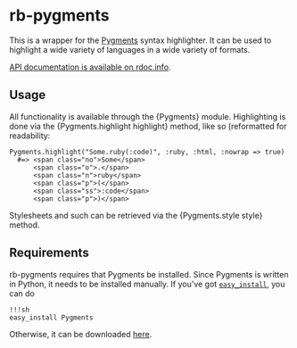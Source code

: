 # rb-pygments

This is a wrapper for the [Pygments](http://pygments.org) syntax highlighter.
It can be used to highlight a wide variety of languages in a wide variety of formats.

[API documentation is available on rdoc.info](http://rdoc.info/projects/nex3/rb-pygments).

## Usage

All functionality is available through the {Pygments} module.
Highlighting is done via the {Pygments.highlight highlight} method,
like so (reformatted for readability:

    Pygments.highlight("Some.ruby(:code)", :ruby, :html, :nowrap => true)
      #=> <span class="no">Some</span>
          <span class="o">.</span>
          <span class="n">ruby</span>
          <span class="p">(</span>
          <span class="ss">:code</span>
          <span class="p">)</span>

Stylesheets and such can be retrieved via the {Pygments.style style} method.

## Requirements

rb-pygments requires that Pygments be installed.
Since Pygments is written in Python, it needs to be installed manually.
If you've got [`easy_install`](http://peak.telecommunity.com/DevCenter/EasyInstall), you can do

    !!!sh
    easy_install Pygments

Otherwise, it can be downloaded [here](http://pypi.python.org/pypi/Pygments).
